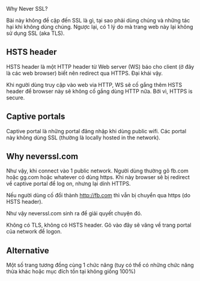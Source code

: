 Why Never SSL?

Bài này không đề cập đến SSL là gì, tại sao phải dùng chúng và những tác hại khi không dùng chúng. Ngược lại, có 1 lý do mà trang web này lại không sử dụng SSL (aka TLS).

## HSTS header

HSTS header là một HTTP header từ Web server (WS) báo cho client (ở đây là các web browser) biết nên redirect qua HTTPS. Đại khái vậy.

Khi người dùng truy cập vào web via HTTP, WS sẽ cố gắng thêm HSTS header để browser này sẽ không cố gắng dùng HTTP nữa. Bởi vì, HTTPS is secure.

## Captive portals

Captive portal là những portal đăng nhập khi dùng public wifi. Các portal này không dùng SSL (thường là locally hosted in the network).

## Why neverssl.com

Như vậy, khi connect vào 1 public network. Người dùng thường gõ fb.com hoặc gg.com hoặc whatever có dùng https. Khi này browser sẽ bị redirect về captive portal để log on, nhưng lại dính HTTPS.

Nếu người dùng cố đổi thành http://fb.com thì vẫn bị chuyển qua https (do HSTS header).

Như vậy neverssl.com sinh ra để giải quyết chuyện đó.

Không có TLS, không có HSTS header. Gõ vào đây sẽ văng về trang portal của network để logon.

## Alternative

Một số trang tương đồng cùng 1 chức năng (tuy có thể có những chức năng thừa khác hoặc mục đích tồn tại không giống 100%)
